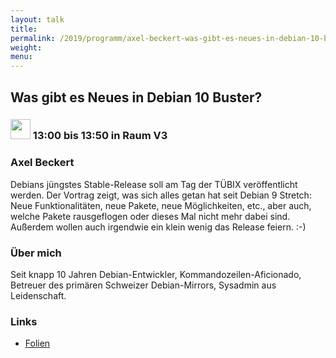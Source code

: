 ```yaml
---
layout: talk
title:
permalink: /2019/programm/axel-beckert-was-gibt-es-neues-in-debian-10-buster/
weight:
menu:
---
```

## Was gibt es Neues in Debian 10 Buster?

### <img height = "32" src="../../../images/talk.svg"> 13:00 bis 13:50 in Raum V3

### Axel Beckert

Debians jüngstes Stable-Release soll  am Tag der TÜBIX veröffentlicht werden. Der Vortrag zeigt, was sich alles getan hat seit Debian 9 Stretch: Neue Funktionalitäten, neue Pakete, neue Möglichkeiten, etc., aber auch, welche Pakete rausgeflogen oder dieses Mal nicht mehr dabei sind. Außerdem wollen auch irgendwie ein klein wenig das Release feiern. :-)

### Über mich

Seit knapp 10 Jahren Debian-Entwickler, Kommandozeilen-Aficionado, Betreuer des primären Schweizer Debian-Mirrors, Sysadmin aus Leidenschaft.

### Links

- <a href="https://noone.org/talks/whats-new-in-debian/" target="_blank">Folien</a>